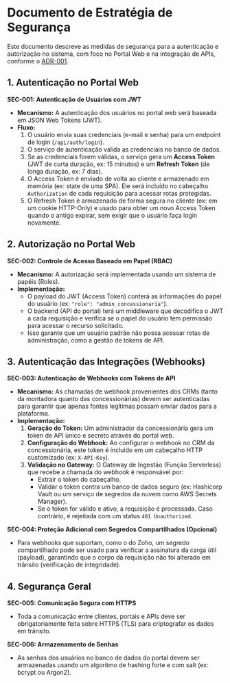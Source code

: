 # Documento de Estratégia de Segurança

Este documento descreve as medidas de segurança para a autenticação e autorização no sistema, com foco no Portal Web e na integração de APIs, conforme o [ADR-001](./adrs/arquitetura-geral.md).

## 1. Autenticação no Portal Web

**SEC-001: Autenticação de Usuários com JWT**

*   **Mecanismo:** A autenticação dos usuários no portal web será baseada em JSON Web Tokens (JWT).
*   **Fluxo:**
    1.  O usuário envia suas credenciais (e-mail e senha) para um endpoint de login (`/api/auth/login`).
    2.  O serviço de autenticação valida as credenciais no banco de dados.
    3.  Se as credenciais forem válidas, o serviço gera um **Access Token** (JWT de curta duração, ex: 15 minutos) e um **Refresh Token** (de longa duração, ex: 7 dias).
    4.  O Access Token é enviado de volta ao cliente e armazenado em memória (ex: state de uma SPA). Ele será incluído no cabeçalho `Authorization` de cada requisição para acessar rotas protegidas.
    5.  O Refresh Token é armazenado de forma segura no cliente (ex: em um cookie HTTP-Only) e usado para obter um novo Access Token quando o antigo expirar, sem exigir que o usuário faça login novamente.

## 2. Autorização no Portal Web

**SEC-002: Controle de Acesso Baseado em Papel (RBAC)**

*   **Mecanismo:** A autorização será implementada usando um sistema de papéis (Roles).
*   **Implementação:**
    *   O payload do JWT (Access Token) conterá as informações do papel do usuário (ex: `"role": "admin_concessionaria"`).
    *   O backend (API do portal) terá um middleware que decodifica o JWT a cada requisição e verifica se o papel do usuário tem permissão para acessar o recurso solicitado.
    *   Isso garante que um usuário padrão não possa acessar rotas de administração, como a gestão de tokens de API.

## 3. Autenticação das Integrações (Webhooks)

**SEC-003: Autenticação de Webhooks com Tokens de API**

*   **Mecanismo:** As chamadas de webhook provenientes dos CRMs (tanto da montadora quanto das concessionárias) devem ser autenticadas para garantir que apenas fontes legítimas possam enviar dados para a plataforma.
*   **Implementação:**
    1.  **Geração do Token:** Um administrador da concessionária gera um token de API único e secreto através do portal web.
    2.  **Configuração do Webhook:** Ao configurar o webhook no CRM da concessionária, este token é incluído em um cabeçalho HTTP customizado (ex: `X-API-Key`).
    3.  **Validação no Gateway:** O Gateway de Ingestão (Função Serverless) que recebe a chamada do webhook é responsável por:
        *   Extrair o token do cabeçalho.
        *   Validar o token contra um banco de dados seguro (ex: Hashicorp Vault ou um serviço de segredos da nuvem como AWS Secrets Manager).
        *   Se o token for válido e ativo, a requisição é processada. Caso contrário, é rejeitada com um status `401 Unauthorized`.

**SEC-004: Proteção Adicional com Segredos Compartilhados (Opcional)**

*   Para webhooks que suportam, como o do Zoho, um segredo compartilhado pode ser usado para verificar a assinatura da carga útil (payload), garantindo que o corpo da requisição não foi alterado em trânsito (verificação de integridade).

## 4. Segurança Geral

**SEC-005: Comunicação Segura com HTTPS**
*   Toda a comunicação entre clientes, portais e APIs deve ser obrigatoriamente feita sobre HTTPS (TLS) para criptografar os dados em trânsito.

**SEC-006: Armazenamento de Senhas**
*   As senhas dos usuários no banco de dados do portal devem ser armazenadas usando um algoritmo de hashing forte e com salt (ex: bcrypt ou Argon2).
